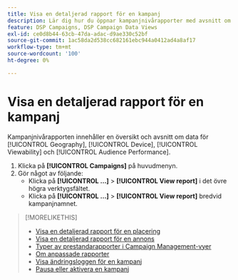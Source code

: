 ```yaml
---
title: Visa en detaljerad rapport för en kampanj
description: Lär dig hur du öppnar kampanjnivårapporter med avsnitt om Geografi, Enhet, Visningsbarhet och Prestandadata för målgrupp.
feature: DSP Campaigns, DSP Campaign Data Views
exl-id: ce0d8b44-63cb-47da-adac-d9ae330c52bf
source-git-commit: 1ac58da2d538cc682161ebc944a0412ad4a8af17
workflow-type: tm+mt
source-wordcount: '100'
ht-degree: 0%

---
```


# Visa en detaljerad rapport för en kampanj

Kampanjnivårapporten <!--legacy --> innehåller en översikt och avsnitt om data för [!UICONTROL Geography], [!UICONTROL Device], [!UICONTROL Viewability] och [!UICONTROL Audience Performance].

1. Klicka på **[!UICONTROL Campaigns]** på huvudmenyn.
1. Gör något av följande:
   * Klicka på **[!UICONTROL ...]** > **[!UICONTROL View report]** i det övre högra verktygsfältet.
   * Klicka på **[!UICONTROL ...]** > **[!UICONTROL View report]** bredvid kampanjnamnet.

>[!MORELIKETHIS]
>
>* [Visa en detaljerad rapport för en placering](/help/dsp/campaign-management/placements/placement-view-report.md)
>* [Visa en detaljerad rapport för en annons](/help/dsp/campaign-management/ads/ad-view-report.md)
>* [Typer av prestandarapporter i Campaign Management-vyer](/help/dsp/campaign-management/reports/campaign-reports-about.md)
>* [Om anpassade rapporter](/help/dsp/reports/report-about.md)
>* [Visa ändringsloggen för en kampanj](campaign-change-log.md)
>* [Pausa eller aktivera en kampanj](campaign-pause-activate.md)

